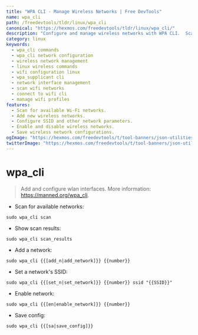 ```yaml
---
title: "WPA CLI - Manage Wireless Networks | Free DevTools"
name: wpa_cli
path: /freedevtools/tldr/linux/wpa_cli
canonical: "https://hexmos.com/freedevtools/tldr/linux/wpa_cli/"
description: "Configure and manage wireless networks with WPA CLI.  Scan for networks, add networks, set SSIDs, and save configurations. Free online tool, no registration required."
category: linux
keywords:
  - wpa_cli commands
  - wpa_cli network configuration
  - wireless network management
  - linux wireless commands
  - wifi configuration linux
  - wpa_supplicant cli
  - network interface management
  - scan wifi networks
  - connect to wifi cli
  - manage wifi profiles
features:
  - Scan for available Wi-Fi networks.
  - Add new wireless networks.
  - Configure SSID and other network parameters.
  - Enable and disable wireless networks.
  - Save wireless network configurations.
ogImage: "https://hexmos.com/freedevtools/t/tool-banners/json-utilities-banner.png"
twitterImage: "https://hexmos.com/freedevtools/t/tool-banners/json-utilities-banner.png"
---
```


# wpa_cli

> Add and configure wlan interfaces.
> More information: <https://manned.org/wpa_cli>.

- Scan for available networks:

`sudo wpa_cli scan`

- Show scan results:

`sudo wpa_cli scan_results`

- Add a network:

`sudo wpa_cli {{[add_n|add_network]}} {{number}}`

- Set a network's SSID:

`sudo wpa_cli {{[set_n|set_network]}} {{number}} ssid "{{SSID}}"`

- Enable network:

`sudo wpa_cli {{[en|enable_network]}} {{number}}`

- Save config:

`sudo wpa_cli {{[sa|save_config]}}`

